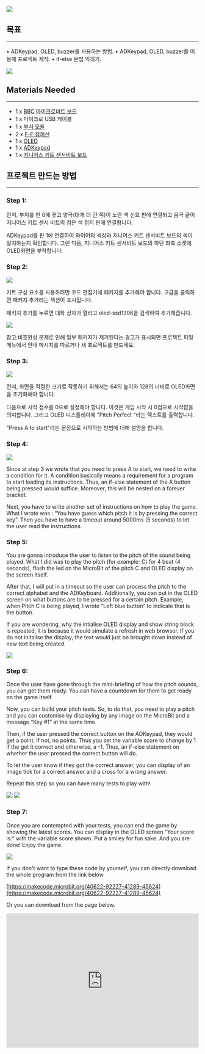![](https://i.imgur.com/HYkxR5d.jpg)


## 목표 
---

•	ADKeypad, OLED, buzzer를 사용하는 방법.
•	ADKeypad, OLED, buzzer를 이용해 프로젝트 제작.
•	if-else 문법 익히기.

![](https://i.imgur.com/lNJbWPG.jpg)
 
 
## Materials Needed  
---

- 1 x [BBC 마이크로비트 보드](http://www.icbanq.com/shop/templete_list.asp?t_idx=163)  
- 1 x 마이크로 USB 케이블
- 1 x [부저 모듈](http://www.icbanq.com/shop/templete_list.asp?t_idx=163)  
- 2 x [F-F 점퍼선](http://www.icbanq.com/shop/templete_list.asp?t_idx=163)  
- 1 x [OLED](http://www.icbanq.com/shop/templete_list.asp?t_idx=163)  
- 1 x [ADKeypad](http://www.icbanq.com/shop/templete_list.asp?t_idx=163)  
- 1 x [지니어스 키트 센서비트 보드](http://www.icbanq.com/shop/templete_list.asp?t_idx=163) 


## 프로젝트 만드는 방법  
---

### Step 1:  

먼저, 부저를 핀 0에 꽂고 양극(대개 더 긴 쪽)이 노란 색 신호 핀에 연결되고 음극 끝이 지니어스 키트 센서 비트의 검은 색 접지 핀에 연결합니다.

ADKeypad를 핀 1에 연결하여 와이어의 색상과 지니어스 키트 센서비트 보드의 색이 일치하는지 확인합니다. 그런 다음, 지니어스 키트 센서비트 보드의 하단 좌측 소켓에 OLED화면을 부착합니다.

### Step 2:

![](https://i.imgur.com/CmT2k2T.png)

키트 구성 요소를 사용하려면 코드 편집기에 패키지를 추가해야 합니다. 고급을 클릭하면 패키지 추가라는 섹션이 표시됩니다.

패키지 추가를 누르면 대화 상자가 열리고 oled-ssd1306을 검색하여 추가해줍니다.

![](https://i.imgur.com/hykIyTd.png)

참고:비호환성 문제로 인해 일부 패키지가 제거된다는 경고가 표시되면 프로젝트 파일 메뉴에서 안내 메시지를 따르거나 새 프로젝트를 만드세요.

### Step 3:  

![](https://i.imgur.com/ZGzxDCO.png)

먼저, 화면을 적절한 크기로 작동하기 위해서는 64의 높이와 128의 너비로 OLED화면을 초기화해야 합니다.

다음으로 시작 점수를 0으로 설정해야 합니다. 이것은 게임 시작 시 0점으로 시작함을 의미합니다. 그리고 OLED 디스플레이에 "Pitch Perfect "라는 텍스트를 출력합니다.

"Press A to start"라는 문장으로 시작하는 방법에 대해 설명을 합니다.
### Step 4:  

![](https://i.imgur.com/WmBJnOV.png)

Since at step 3 we wrote that you need to press A to start, we need to write a condition for it. A condition basically means a requirement for a program to start loading its instructions. Thus, an if-else statement of the A button being pressed would suffice. Moreover, this will be nested on a forever bracket.

Next, you have to write another set of instructions on how to play the game. What I wrote was : “You have guess which pitch it is by pressing the correct key”. Then you have to have a timeout around 5000ms (5 seconds) to let the user read the instructions.

### Step 5:

You are gonna introduce the user to listen to the pitch of the sound being played. What I did was to play the pitch (for example: C) for 4 beat (4 seconds), flash the led on the MicroBit of the pitch C and OLED display on the screen itself.

After that, I will put in a timeout so the user can process the pitch to the correct alphabet and the ADKeyboard. Additionally, you can put in the OLED screen on what buttons are to be pressed for a certain pitch. Example, when Pitch C is being played, I wrote “Left blue button” to indicate that is the button.

If you are wondering, why the intialise OLED display and show string block is repeated, it is because it would simulate a refresh in web browser. If you do not initalise the display, the text would just be brought down instead of new text being created.

![](https://i.imgur.com/8abBXgw.png)

### Step 6:  

Once the user have gone through the mini-briefing of how the pitch sounds, you can get them ready. You can have a countdown for them to get ready on the game itself.

Now, you can build your pitch tests. So, to do that, you need to play a pitch and you can customise by displaying by any image on the MicroBit and a message “Key #1” at the same time.

Then, if the user pressed the correct button on the ADKeypad, they would get a point. If not, no points. Thus you set the variable score to change by 1 if the get it correct and otherwise, a -1. Thus, an if-else statement on whether the user pressed the correct button will do.

To let the user know if they got the correct answer, you can display of an image tick for a correct answer and a cross for a wrong answer.

Repeat this step so you can have many tests to play with!

![](https://i.imgur.com/CqWtEwD.png)
![](https://i.imgur.com/jl3ogKg.png)

### Step 7:  

Once you are contempted with your tests, you can end the game by showing the latest scores. You can display in the OLED screen “Your score is:” with the variable score shown. Put a smiley for fun sake.
And you are done! Enjoy the game.

![](https://i.imgur.com/a4LAQac.png)

If you don't want to type these code by yourself, you can directly download the whole program from the link below.

[https://makecode.microbit.org/40622-92227-41289-45624](https://makecode.microbit.org/40622-92227-41289-45624)

Or you can download from the page below.

<div style="position:relative;height:0;padding-bottom:70%;overflow:hidden;"><iframe style="position:absolute;top:0;left:0;width:100%;height:100%;" src="https://makecode.microbit.org/#pub:_hFx5DY8ytKqD" frameborder="0" sandbox="allow-popups allow-forms allow-scripts allow-same-origin"></iframe></div>
